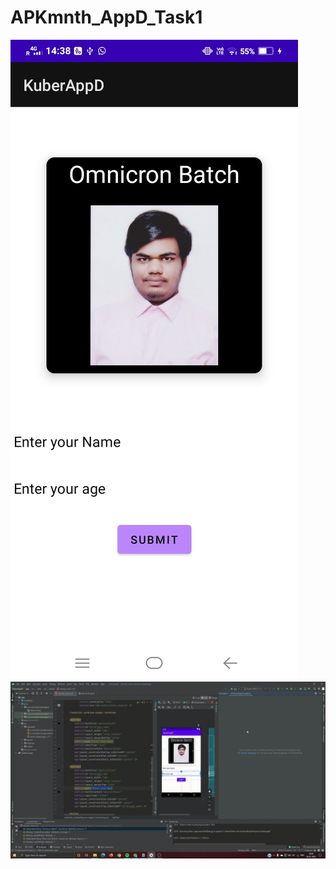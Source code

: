 # APKmnth_AppD_Task1
![App Photo](https://github.com/Kuber144/APKmnth_AppD_Task1/blob/main/app.jpg?raw=true)
![App gif](https://github.com/Kuber144/APKmnth_AppD_Task1/blob/main/workingapp.gif)
